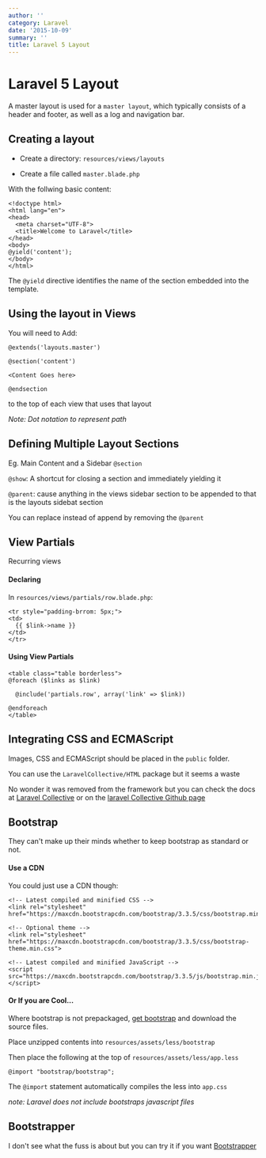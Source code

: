 ```yaml
---
author: ''
category: Laravel
date: '2015-10-09'
summary: ''
title: Laravel 5 Layout
---
```

# Laravel 5 Layout

A master layout is used for a `master layout`, which typically consists of a header and footer, as well as a log and navigation bar.

## Creating a layout

- Create a directory: `resources/views/layouts`

- Create a file called `master.blade.php`

With the follwing basic content:

```
<!doctype html>
<html lang="en">
<head>
  <meta charset="UTF-8">
  <title>Welcome to Laravel</title>
</head>
<body>
@yield('content');
</body>
</html>
```

The `@yield` directive identifies the name of the section embedded into the template.

## Using the layout in Views

You will need to Add:

```
@extends('layouts.master')

@section('content')

<Content Goes here>

@endsection
```

to the top of each view that uses that layout

_Note: Dot notation to represent path_

## Defining Multiple Layout Sections

Eg. Main Content and a Sidebar
 `@section`

 `@show`: A shortcut for closing a section and immediately yielding it

 `@parent`: cause anything in the views sidebar section to be appended to that is the layouts sidebat section

 You can replace instead of append by removing the `@parent`

## View Partials

Recurring views

#### Declaring

In `resources/views/partials/row.blade.php`:

```
<tr style="padding-brrom: 5px;">
<td>
  {{ $link->name }}
</td>
</tr>
```

#### Using View Partials

```
<table class="table borderless">
@foreach ($links as $link)

  @include('partials.row', array('link' => $link))

@endforeach
</table>
```

## Integrating CSS and ECMAScript

Images, CSS and ECMAScript should be placed in the `public` folder.

You can use the `LaravelCollective/HTML` package but it seems a waste

No wonder it was removed from the framework but you can check the docs at [Laravel Collective](http://laravelcollective.com/) or on the [laravel Collective Github page](https://github.com/LaravelCollective)

## Bootstrap

They can't make up their minds whether to keep bootstrap as standard or not.

#### Use a CDN

You could just use a CDN though:

```
<!-- Latest compiled and minified CSS -->
<link rel="stylesheet" href="https://maxcdn.bootstrapcdn.com/bootstrap/3.3.5/css/bootstrap.min.css">

<!-- Optional theme -->
<link rel="stylesheet" href="https://maxcdn.bootstrapcdn.com/bootstrap/3.3.5/css/bootstrap-theme.min.css">

<!-- Latest compiled and minified JavaScript -->
<script src="https://maxcdn.bootstrapcdn.com/bootstrap/3.3.5/js/bootstrap.min.js"></script>
```

#### Or If you are Cool...

Where bootstrap is not prepackaged, [get bootstrap](http://getbootstrap.com) and download the source files.

Place unzipped contents into `resources/assets/less/bootstrap`

Then place the following at the top of `resources/assets/less/app.less`

```
@import "bootstrap/bootstrap";
```

The `@import` statement automatically compiles the less into `app.css`

_note: Laravel does not include bootstraps javascript files_

## Bootstrapper

I don't see what the fuss is about but you can try it if you want [Bootstrapper](https://github.com/patricktalmadge/bootstrapper)
